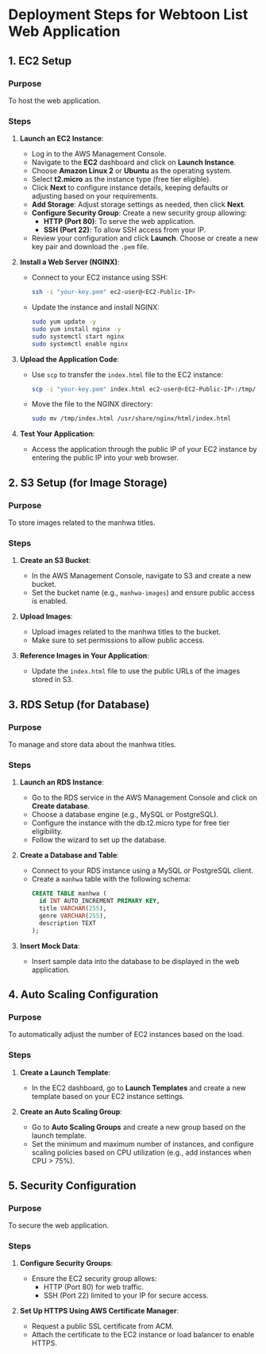 # Deployment Steps for Webtoon List Web Application

## 1. EC2 Setup
### Purpose
To host the web application.

### Steps
1. **Launch an EC2 Instance**:
   - Log in to the AWS Management Console.
   - Navigate to the **EC2** dashboard and click on **Launch Instance**.
   - Choose **Amazon Linux 2** or **Ubuntu** as the operating system.
   - Select **t2.micro** as the instance type (free tier eligible).
   - Click **Next** to configure instance details, keeping defaults or adjusting based on your requirements.
   - **Add Storage**: Adjust storage settings as needed, then click **Next**.
   - **Configure Security Group**: Create a new security group allowing:
     - **HTTP (Port 80)**: To serve the web application.
     - **SSH (Port 22)**: To allow SSH access from your IP.
   - Review your configuration and click **Launch**. Choose or create a new key pair and download the `.pem` file.

2. **Install a Web Server (NGINX)**:
   - Connect to your EC2 instance using SSH:
     ```bash
     ssh -i "your-key.pem" ec2-user@<EC2-Public-IP>
     ```
   - Update the instance and install NGINX:
     ```bash
     sudo yum update -y
     sudo yum install nginx -y
     sudo systemctl start nginx
     sudo systemctl enable nginx
     ```

3. **Upload the Application Code**:
   - Use `scp` to transfer the `index.html` file to the EC2 instance:
     ```bash
     scp -i "your-key.pem" index.html ec2-user@<EC2-Public-IP>:/tmp/
     ```
   - Move the file to the NGINX directory:
     ```bash
     sudo mv /tmp/index.html /usr/share/nginx/html/index.html
     ```

4. **Test Your Application**:
   - Access the application through the public IP of your EC2 instance by entering the public IP into your web browser.

## 2. S3 Setup (for Image Storage)
### Purpose
To store images related to the manhwa titles.

### Steps
1. **Create an S3 Bucket**:
   - In the AWS Management Console, navigate to S3 and create a new bucket.
   - Set the bucket name (e.g., `manhwa-images`) and ensure public access is enabled.

2. **Upload Images**:
   - Upload images related to the manhwa titles to the bucket.
   - Make sure to set permissions to allow public access.

3. **Reference Images in Your Application**:
   - Update the `index.html` file to use the public URLs of the images stored in S3.

## 3. RDS Setup (for Database)
### Purpose
To manage and store data about the manhwa titles.

### Steps
1. **Launch an RDS Instance**:
   - Go to the RDS service in the AWS Management Console and click on **Create database**.
   - Choose a database engine (e.g., MySQL or PostgreSQL).
   - Configure the instance with the db.t2.micro type for free tier eligibility.
   - Follow the wizard to set up the database.

2. **Create a Database and Table**:
   - Connect to your RDS instance using a MySQL or PostgreSQL client.
   - Create a `manhwa` table with the following schema:
     ```sql
     CREATE TABLE manhwa (
       id INT AUTO_INCREMENT PRIMARY KEY,
       title VARCHAR(255),
       genre VARCHAR(255),
       description TEXT
     );
     ```

3. **Insert Mock Data**:
   - Insert sample data into the database to be displayed in the web application.

## 4. Auto Scaling Configuration
### Purpose
To automatically adjust the number of EC2 instances based on the load.

### Steps
1. **Create a Launch Template**:
   - In the EC2 dashboard, go to **Launch Templates** and create a new template based on your EC2 instance settings.

2. **Create an Auto Scaling Group**:
   - Go to **Auto Scaling Groups** and create a new group based on the launch template.
   - Set the minimum and maximum number of instances, and configure scaling policies based on CPU utilization (e.g., add instances when CPU > 75%).

## 5. Security Configuration
### Purpose
To secure the web application.

### Steps
1. **Configure Security Groups**:
   - Ensure the EC2 security group allows:
     - HTTP (Port 80) for web traffic.
     - SSH (Port 22) limited to your IP for secure access.

2. **Set Up HTTPS Using AWS Certificate Manager**:
   - Request a public SSL certificate from ACM.
   - Attach the certificate to the EC2 instance or load balancer to enable HTTPS.
